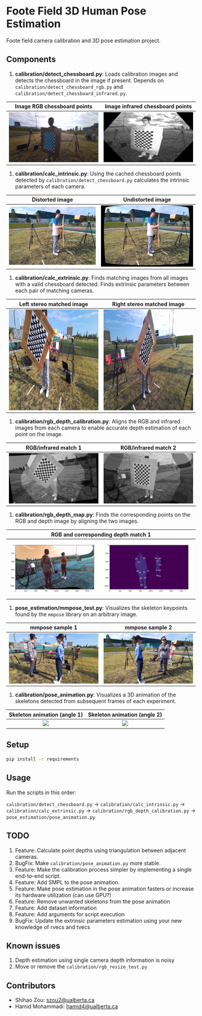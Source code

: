 # Foote Field 3D Human Pose Estimation

Foote field camera calibration and 3D pose estimation project.

## Components

1. **calibration/detect_chessboard.py**: Loads calibration images and detects the chessboard in the image if present. Depends on `calibration/detect_chessboard_rgb.py` and `calibration/detect_chessboard_infrared.py`.

Image RGB chessboard points | Image infrared chessboard points
:-------------------------:|:-------------------------:
![](README_data/chessboard_rgb.png)  |  ![](README_data/chessboard_infrared.png)

1. **calibration/calc_intrinsic.py**: Using the cached chessboard points detected by `calibration/detect_chessboard.py` calculates the intrinsic parameters of each camera.

Distorted image | Undistorted image
:-------------------------:|:-------------------------:
![](README_data/distorted.png)  |  ![](README_data/undistorted.png)

1. **calibration/calc_extrinsic.py**: Finds matching images from all images with a valid chessboard detected. Finds extrinsic parameters between each pair of matching cameras.

Left stereo matched image | Right stereo matched image
:-------------------------:|:-------------------------:
![](README_data/left.png)  |  ![](README_data/right.png)

1. **calibration/rgb_depth_calibration.py**: Aligns the RGB and infrared images from each camera to enable accurate depth estimation of each point on the image.

RGB/infrared match 1 | RGB/infrared match 2
:-------------------------:|:-------------------------:
![](README_data/align_1.png)  |  ![](README_data/align_2.png)

1. **calibration/rgb_depth_map.py**: Finds the corresponding points on the RGB and depth image by aligning the two images.

RGB and corresponding depth match 1 |
:-------------------------:|
![](README_data/depth_map_1.png)  |

1. **pose_estimation/mmpose_test.py**: Visualizes the skeleton keypoints found by the `mmpose` library on an arbitrary image.

mmpose sample 1 | mmpose sample 2
:-------------------------:|:-------------------------:
![](README_data/mmpose_1.png)  |  ![](README_data/mmpose_2.png)

1. **calibration/pose_animation.py**: Visualizes a 3D animation of the skeletons detected from subsequent frames of each experiment.

Skeleton animation (angle 1) | Skeleton animation (angle 2)
:-------------------------:|:-------------------------:
![](README_data/pose_animation_1.gif)  |  ![](README_data/pose_animation_2.gif)


## Setup

```bash
pip install -r requirements
```

## Usage

Run the scripts in this order:

`calibration/detect_chessboard.py` -> `calibration/calc_intrinsic.py` -> `calibration/calc_extrinsic.py` -> `calibration/rgb_depth_calibration.py` -> `pose_estimation/pose_animation.py`


## TODO

1. Feature: Calculate point depths using triangulation between adjacent cameras.
1. BugFix: Make `calibration/pose_animation.py` more stable.
1. Feature: Make the calibration process simpler by implementing a single end-to-end script.
1. Feature: Add SMPL to the pose animation.
1. Feature: Make pose estimation in the pose animation fasters or increase its hardware utilization (can use GPU?)
1. Feature: Remove unwanted skeletons from the pose animation
1. Feature: Add dataset information
1. Feature: Add arguments for script execution
1. BugFix: Update the extrinsic parameters estimation using your new knowledge of rvecs and tvecs


## Known issues

1. Depth estimation using single camera depth information is noisy
1. Move or remove the `calibration/rgb_resize_test.py`


## Contributors

- Shihao Zou: szou2@ualberta.ca
- Hamid Mohammadi: hamid4@ualberta.ca
